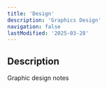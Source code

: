```yaml
---
title: 'Design'
description: 'Graphics Design'
navigation: false
lastModified: '2025-03-28'
---
```


## Description

Graphic design notes
